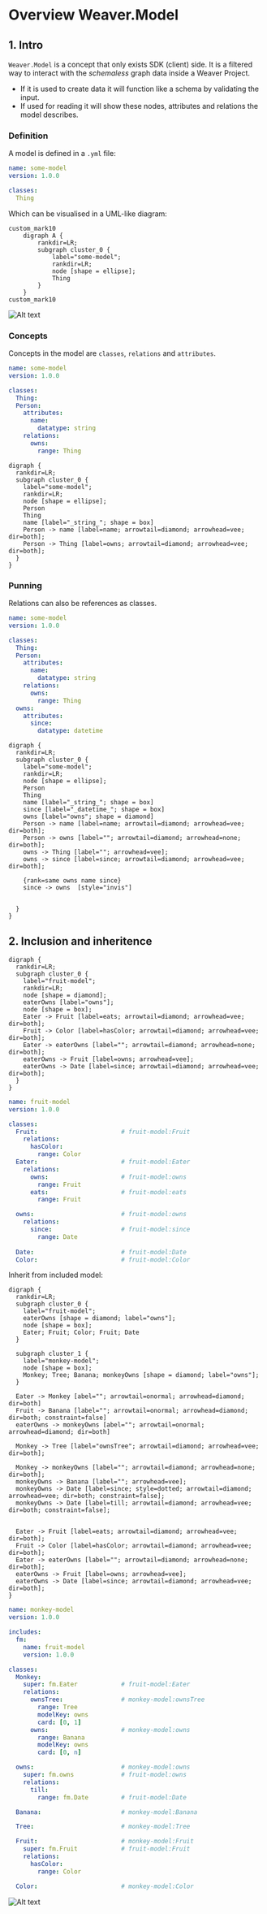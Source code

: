 # Overview Weaver.Model

## 1. Intro
`Weaver.Model` is a concept that only exists SDK (client) side. It is a filtered way to interact with the *schemaless* graph data inside a Weaver Project.
- If it is used to create data it will function like a schema by validating the input.
- If used for reading it will show these nodes, attributes and relations the model describes.

### Definition

A model is defined in a `.yml` file:
```yaml
name: some-model
version: 1.0.0

classes:
  Thing
```

Which can be visualised in a UML-like diagram:
```graphviz
custom_mark10
	digraph A {
		rankdir=LR;
		subgraph cluster_0 {
			label="some-model";
			rankdir=LR;
			node [shape = ellipse];
			Thing
		}
	}
custom_mark10
```

![Alt text](https://g.gravizo.com/source/svg/custom_mark10?https%3A%2F%2Fraw.githubusercontent.com%2Fweaverplatform%2Fweaver-sdk-js%2Fmodel-ideas%2Fmodels.md)




### Concepts

Concepts in the model are `classes`, `relations` and `attributes`. 
```yaml
name: some-model
version: 1.0.0

classes:
  Thing:
  Person:
    attributes:
      name:
        datatype: string
    relations:
      owns:
        range: Thing
```

```graphviz
digraph {
  rankdir=LR;
  subgraph cluster_0 {
    label="some-model";
    rankdir=LR;
    node [shape = ellipse];
    Person
    Thing
    name [label="_string_"; shape = box]
    Person -> name [label=name; arrowtail=diamond; arrowhead=vee; dir=both];
    Person -> Thing [label=owns; arrowtail=diamond; arrowhead=vee; dir=both];
  }
}
```

### Punning

Relations can also be references as classes.
```yaml
name: some-model
version: 1.0.0

classes:
  Thing:
  Person:
    attributes:
      name:
        datatype: string
    relations:
      owns:
        range: Thing
  owns:
    attributes:
      since: 
        datatype: datetime
```

```graphviz
digraph {
  rankdir=LR;
  subgraph cluster_0 {
    label="some-model";
    rankdir=LR;
    node [shape = ellipse];
    Person
    Thing
    name [label="_string_"; shape = box]
    since [label="_datetime_"; shape = box]
    owns [label="owns"; shape = diamond]
    Person -> name [label=name; arrowtail=diamond; arrowhead=vee; dir=both];
    Person -> owns [label=""; arrowtail=diamond; arrowhead=none; dir=both];
    owns -> Thing [label=""; arrowhead=vee];
    owns -> since [label=since; arrowtail=diamond; arrowhead=vee; dir=both];

    {rank=same owns name since}
    since -> owns  [style="invis"]


  }
}
```

## 2. Inclusion and inheritence
```graphviz
digraph {
  rankdir=LR;
  subgraph cluster_0 {
    label="fruit-model";
    rankdir=LR;
    node [shape = diamond];
    eaterOwns [label="owns"];
    node [shape = box];
    Eater -> Fruit [label=eats; arrowtail=diamond; arrowhead=vee; dir=both];
    Fruit -> Color [label=hasColor; arrowtail=diamond; arrowhead=vee; dir=both];
    Eater -> eaterOwns [label=""; arrowtail=diamond; arrowhead=none; dir=both];
    eaterOwns -> Fruit [label=owns; arrowhead=vee];
    eaterOwns -> Date [label=since; arrowtail=diamond; arrowhead=vee; dir=both];
  }
}
```

```yaml
name: fruit-model
version: 1.0.0

classes:
  Fruit:                       # fruit-model:Fruit
    relations:
      hasColor:
        range: Color
  Eater:                       # fruit-model:Eater
    relations:
      owns:                    # fruit-model:owns
        range: Fruit 
      eats:                    # fruit-model:eats
        range: Fruit 

  owns:                        # fruit-model:owns
    relations:
      since:                   # fruit-model:since
        range: Date 
  
  Date:                        # fruit-model:Date
  Color:                       # fruit-model:Color
```


Inherit from included model:
```graphviz
digraph {
  rankdir=LR;
  subgraph cluster_0 {
    label="fruit-model";
    eaterOwns [shape = diamond; label="owns"];
    node [shape = box];
    Eater; Fruit; Color; Fruit; Date
  }
  
  subgraph cluster_1 {
    label="monkey-model";
    node [shape = box];
    Monkey; Tree; Banana; monkeyOwns [shape = diamond; label="owns"];
  }

  Eater -> Monkey [abel=""; arrowtail=onormal; arrowhead=diamond; dir=both]
  Fruit -> Banana [label=""; arrowtail=onormal; arrowhead=diamond; dir=both; constraint=false]
  eaterOwns -> monkeyOwns [abel=""; arrowtail=onormal; arrowhead=diamond; dir=both]

  Monkey -> Tree [label="ownsTree"; arrowtail=diamond; arrowhead=vee; dir=both];

  Monkey -> monkeyOwns [label=""; arrowtail=diamond; arrowhead=none; dir=both];
  monkeyOwns -> Banana [label=""; arrowhead=vee];
  monkeyOwns -> Date [label=since; style=dotted; arrowtail=diamond; arrowhead=vee; dir=both; constraint=false];
  monkeyOwns -> Date [label=till; arrowtail=diamond; arrowhead=vee; dir=both; constraint=false];


  Eater -> Fruit [label=eats; arrowtail=diamond; arrowhead=vee; dir=both];
  Fruit -> Color [label=hasColor; arrowtail=diamond; arrowhead=vee; dir=both];
  Eater -> eaterOwns [label=""; arrowtail=diamond; arrowhead=none; dir=both];
  eaterOwns -> Fruit [label=owns; arrowhead=vee];
  eaterOwns -> Date [label=since; arrowtail=diamond; arrowhead=vee; dir=both];
}
```

```yaml
name: monkey-model
version: 1.0.0

includes:
  fm:
    name: fruit-model
    version: 1.0.0

classes:
  Monkey:
    super: fm.Eater            # fruit-model:Eater
    relations:
      ownsTree:                # monkey-model:ownsTree
        range: Tree
        modelKey: owns
        card: [0, 1]
      owns:                    # monkey-model:owns
        range: Banana
        modelKey: owns
        card: [0, n]

  owns:                        # monkey-model:owns
    super: fm.owns             # fruit-model:owns
    relations:
      till:
        range: fm.Date         # fruit-model:Date

  Banana:                      # monkey-model:Banana

  Tree:                        # monkey-model:Tree

  Fruit:                       # monkey-model:Fruit
    super: fm.Fruit            # fruit-model:Fruit
    relations:
      hasColor:
        range: Color

  Color:                       # monkey-model:Color

```




![Alt text](https://g.gravizo.com/source/custom_mark10?https%3A%2F%2Fraw.githubusercontent.com%2FTLmaK0%2Fgravizo%2Fmaster%2FREADME.md)

